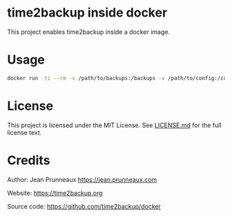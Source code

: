 # time2backup inside docker

This project enables time2backup inside a docker image.

# Usage
```bash
docker run -ti --rm -v /path/to/backups:/backups -v /path/to/config:/config time2backup/time2backup
```

# License
This project is licensed under the MIT License. See [LICENSE.md](LICENSE.md) for the full license text.

# Credits
Author: Jean Prunneaux https://jean.prunneaux.com

Website: https://time2backup.org

Source code: https://github.com/time2backup/docker
